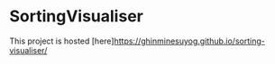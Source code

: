 # SortingVisualiser

This project is hosted [here]https://ghinminesuyog.github.io/sorting-visualiser/